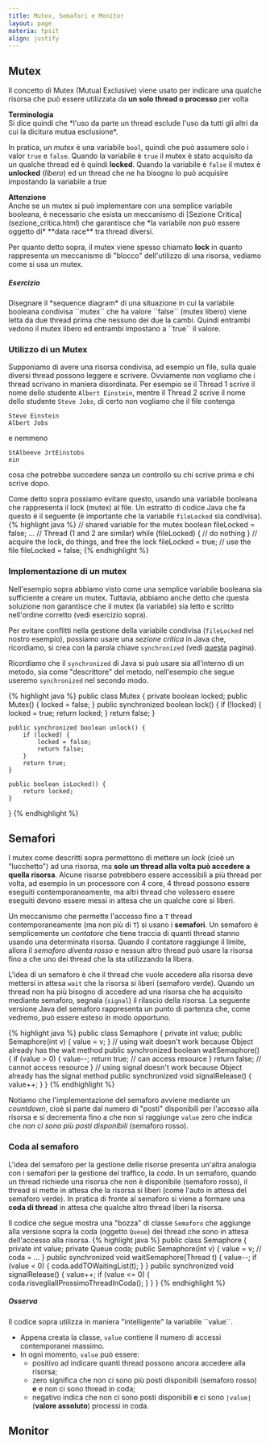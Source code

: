 ```yaml
---
title: Mutex, Semafori e Monitor
layout: page
materia: tpsit
align: justify
---
```


## Mutex
Il concetto di <span class="text-danger">Mutex</span> (Mutual Exclusive) viene usato per indicare una qualche risorsa che può essere utilizzata da **un solo thread o processo** per volta

<div class="alert alert-success" markdown="1">
<strong><i class="bi bi-exclamation-octagon"></i> Terminologia</strong><br />
Si dice quindi che *l'uso da parte un thread esclude l'uso da tutti gli altri da cui la dicitura mutua esclusione*.
</div>

In pratica, un *mutex* è una variabile ``bool``, quindi che può assumere solo i valor ``true`` e
``false``. Quando la variabile è ``true`` il mutex è stato acquisito da un qualche thread ed
è quindi **locked**. Quando la variabile è ``false`` il mutex è **unlocked** (*libero*) ed un
thread che ne ha bisogno lo può acquisire impostando la variabile a true

<div class="alert alert-danger" markdown="1">
<strong><i class="bi bi-exclamation-triangle"></i> Attenzione</strong><br />
Anche se un mutex si può implementare con una semplice variabile booleana, è necessario che
esista un meccanismo di [Sezione Critica](sezione_critica.html) che garantisce che *la variabile
non può essere oggetto di* **data race** tra thread diversi.
</div>

Per quanto detto sopra, il mutex viene spesso chiamato **lock** in quanto rappresenta un
meccanismo di "blocco" dell'utilizzo di una risorsa, vediamo come si usa un mutex.

<div class="alert alert-primary" markdown="1">
<h5 class="no_toc"><i class="bi bi-pencil-square"></i> Esercizio</h5>
Disegnare il *sequence diagram* di una situazione in cui la variabile booleana condivisa
``mutex`` che ha valore ``false`` (mutex libero) viene letta da due thread prima che nessuno dei due la cambi. Quindi entrambi
vedono il mutex libero ed entrambi impostano a ``true`` il valore.
</div>

### Utilizzo di un Mutex
Supponiamo di avere una risorsa condivisa, ad esempio un file, sulla quale diversi thread
possono leggere e scrivere. Ovviamente non vogliamo che i thread scrivano in maniera
disordinata. Per esempio se il Thread 1 scrive il nome dello studente ``Albert Einstein``,
mentre il Thread 2 scrive il nome dello studente ``Steve Jobs``, di certo non vogliamo che
il file contenga

    Steve Einstein
    Albert Jobs

e nemmeno

    StAlbeeve JrtEinstobs
    ein

cosa che potrebbe succedere senza un controllo su chi scrive prima e chi scrive dopo.

Come detto sopra possiamo evitare questo, usando una variabile booleana che rappresenta
il lock (mutex) al file. Un estratto di codice Java che fa questo è il seguente (è
importante che la variabile ``fileLocked`` sia condivisa).
{% highlight java %}
// shared variable for the mutex
boolean fileLocked = false; 
...
// Thread (1 and 2 are similar)
while (fileLocked) {
    // do nothing
}
// acquire the lock, do things, and free the lock
fileLocked = true;
// use the file
fileLocked = false;
{% endhighlight %}

### Implementazione di un mutex
Nell'esempio sopra abbiamo visto come una semplice variabile booleana sia sufficiente
a creare un mutex. Tuttavia, abbiamo anche detto che questa soluzione non garantisce
che il mutex (la variabile) sia letto e scritto nell'ordine corretto (vedi esercizio
sopra).

Per evitare conflitti nella gestione della variabile condivisa (``fileLocked`` nel
nostro esempio), possiamo usare una *sezione critica* in Java che, ricordiamo, si crea
con la parola chiave ``synchronized`` (vedi [questa](sezione_critica.html) pagina).

Ricordiamo che il ``synchronized`` di Java si può usare sia all'interno di un metodo,
sia come "descrittore" del metodo, nell'esempio che segue useremo ``synchronized`` nel
secondo modo.

{% highlight java %}
public class Mutex {
    private boolean locked;
    public Mutex() {
        locked = false;
    }
    public synchronized boolean lock() {
        if (!locked) {
            locked = true;
            return locked;
        }
        return false;
    }

    public synchronized boolean unlock() {
        if (locked) {
            locked = false;
            return false;
        }
        return true;
    }

    public boolean isLocked() {
        return locked;
    }
}
{% endhighlight %}

## Semafori
I mutex come descritti sopra permettono di mettere un *lock* (cioè un "lucchetto") ad una risorsa, ma **solo un thread alla volta può accedere a quella risorsa**. Alcune risorse potrebbero essere accessibili a più thread per volta, ad esempio in un processore con 4 core, 4 thread possono essere eseguiti contemporaneamente, ma altri thread che volessero essere eseguiti devono essere messi in attesa che un qualche core si liberi.

Un meccanismo che permette l'accesso fino a ``T`` thread contemporaneamente (ma non più di ``T``) si usano i **semafori**. Un semaforo è semplicemente un *contatore* che tiene traccia di quanti thread stanno usando una determinata risorsa. Quando il contatore raggiunge il limite, allora il *semaforo diventa rosso* e nessun altro thread può usare la risorsa fino a che uno dei thread che la sta utilizzando la libera.

L'idea di un semaforo è che il thread che vuole accedere alla risorsa deve mettersi in attesa ``wait`` che la risorsa si liberi (semaforo verde). Quando un thread non ha più bisogno di accedere ad una risorsa che ha acquisito mediante semaforo, segnala (``signal``) il rilascio della risorsa. La seguente versione Java del semaforo rappresenta un punto di partenza che, come vedremo, può essere esteso in modo opportuno.

{% highlight java %}
public class Semaphore {
    private int value;
    public Semaphore(int v) {
        value = v;
    }
    // using wait doesn't work because Object already has the wait method
    public synchronized boolean waitSemaphore() {
        if (value > 0) {
            value--;
            return true; // can access resource
        }
        return false; // cannot access resource
    }
    // using signal doesn't work because Object already has the signal method
    public synchronized void signalRelease() {
        value++;
    }
}
{% endhighlight %}

Notiamo che l'implementazione del semaforo avviene mediante un *countdown*, cioè si parte dal numero di "posti" disponibili per l'accesso alla risorsa e si decrementa fino a che non si raggiunge ``value`` zero che indica che *non ci sono più posti disponibili* (semaforo rosso).

### Coda al semaforo
L'idea del semaforo per la gestione delle risorse presenta un'altra analogia con i semafori per la gestione del traffico, la *coda*. In un semaforo, quando un thread richiede una risorsa che non è disponibile (semaforo rosso), il thread si mette in attesa che la risorsa si liberi (come l'auto in attesa del semaforo verde). In pratica di fronte al semaforo si viene a formare una **coda di thread** in attesa che qualche altro thread liberi la risorsa.

Il codice che segue mostra una "bozza" di classe ``Semaforo`` che aggiunge alla versione sopra la coda (oggetto ``Queue``) dei thread che sono in attesa dell'accesso alla risorsa.
{% highlight java %}
public class Semaphore {
    private int value;
    private Queue coda;
    public Semaphore(int v) {
        value = v;
        // coda = ...
    }
    public synchronized void waitSemaphore(Thread t) {
        value--;
        if (value < 0) {
            coda.addTOWaitingList(t);
        }
    }
    public synchronized void signalRelease() {
        value++;
        if (value <= 0) {
            coda.risvegliaIlProssimoThreadInCoda();
        }
    }
}
{% endhighlight %}

<div class="alert alert-success" markdown="1">
<h5 class="no_toc"><i class="bi bi-eye"></i> Osserva</h5>
Il codice sopra utilizza in maniera "intelligente" la variabile ``value``.

* Appena creata la classe, ``value`` contiene il numero di accessi contemporanei massimo.
* In ogni momento, ``value`` può essere:
    * positivo ad indicare quanti thread possono ancora accedere alla risorsa;
    * zero significa che non ci sono più posti disponibili (semaforo rosso) **e** e non ci sono thread in coda;
    * negativo indica che non ci sono posti disponibili **e** ci sono ``|value|`` (**valore assoluto**) processi in coda.
</div>

## Monitor